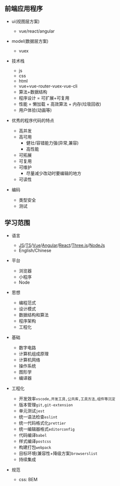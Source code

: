 ## 前端应用程序

- ui(视图层方案)

  - vue/react/angular

- model(数据层方案)

  - vuex

- 技术栈

  - js
  - css
  - html
  - vue+vue-router-vuex-vue-cli
  - 算法+数据结构
  - 程序设计 = 可扩展+可复用
  - 性能 = 懒加载 + 高效算法 + 内存(垃圾回收)
  - 用户体验(动画等)

- 优秀的程序代码的特点

  - 高并发
  - 高可用
    - 健壮/容错能力强(异常,兼容)
    - 高性能
  - 可拓展
  - 可复用
  - 可维护
    - 尽量减少改动时要编辑的地方
  - 可读性

- 编码

  - 类型安全
  - 测试

## 学习范围

- 语言

  - [JS](https://github.com/tc39)/[TS](https://github.com/microsoft/TypeScript)/[Vue](https://github.com/vuejs/vue)/[Angular](https://github.com/angular/angular)/[React](https://github.com/facebook/react)/[Three.js](https://github.com/mrdoob/three.js)/[NodeJs](https://github.com/nodejs/node)
  - English/Chinese

- 平台

  - 浏览器
  - 小程序
  - Node

- 思想

  - 编程范式
  - 设计模式
  - 数据结构和算法
  - 程序架构
  - 工程化

- 基础

  - 数字电路
  - 计算机组成原理
  - 计算机网络
  - 操作系统
  - 图形学
  - 编译器

- 工程化

  - 开发效率`vscode,开发工具,公共库,工具方法,组件等沉淀`
  - 版本管理`git,git-extension`
  - 单元测试`jest`
  - 统一语法检查`eslint`
  - 统一代码格式化`prettier`
  - 统一编辑器格式`editorconfig`
  - 代码编译`babel`
  - 样式编译`postcss`
  - 构建打包`webpack`
  - 目标环境(兼容性+降级方案)`browserslist`
  - 持续集成

- 规范

  - css: BEM
